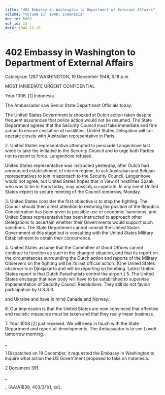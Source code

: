 ```yaml
---
title: "402 Embassy in Washington to Department of External Affairs"
volume: "Volume 13: 1948, Indonesia"
doc_id: 5669
vol_id: 13
date: 1948-12-19
---
```


# 402 Embassy in Washington to Department of External Affairs

Cablegram 1287 WASHINGTON, 19 December 1948, 5.18 p.m.

MOST IMMEDIATE URGENT CONFIDENTIAL

Your 1006. [1] Indonesia.

The Ambassador saw Senior State Department Officials today.

The United States Government is shocked at Dutch action taken despite frequent assurances that police action would not be resumed. The State Department agrees that the Security Council must take immediate and firm action to ensure cessation of hostilities. United States Delegation will co-operate closely with Australian representative in Paris.

2\. United States representative attempted to persuade Langenhove last week to take the initiative in the Security Council and to urge both Parties not to resort to force. Langenhove refused.

United States representative was instructed yesterday, after Dutch had announced establishment of interim regime, to ask Australian and Belgian representatives to join in approach to the Security Council. Langenhove would not agree, but United States hopes that in view of hostilities Spaak, who was to be in Paris today, may possibly co-operate. In any event United States expect to secure meeting of the Council tomorrow, Monday.

3\. United States consider the first objective is to stop the fighting. The Council should then direct attention to restoring the position of the Republic. Consideration has been given to possible use of economic 'sanctions' and United States representative has been instructed to approach other Delegations to ascertain whether their Governments would support such sanctions. The State Department cannot commit the United States Government at this stage but is consulting with the United States Military Establishment to obtain their concurrence.

4\. United States assume that the Committee of Good Offices cannot continue to function as such in the changed situation, and that its report on the circumstances surrounding the Dutch action and reports of the Military Observers on the fighting will be its last official action. (One United States observer is in Djokjakarta and will be reporting on bombing. Latest United States report is that Dutch Parachutists control the airport.) 5. The United States envisage that new body will have to be established to supervise implementation of Security Council Resolutions. They still do not favour participation by U.S.S.R.

and Ukraine and have in mind Canada and Norway.

6\. Our impression is that the United States are now convinced that effective and realistic measures must be taken and that they really mean business.

7\. Your 1008 [2] just received. We will keep in touch with the State Department and report all developments. The Ambassador is to see Lovett tomorrow morning.

_

1 Dispatched on 19 December, it requested the Embassy in Washington to inquire what action the US Government proposed to take on Indonesia.

2 Document 391.

_

_ [AA:A1838, 403/3/1/1, xx]_

